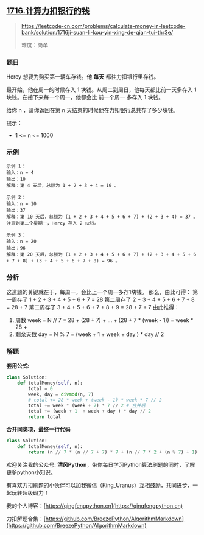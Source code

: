 ## [1716.计算力扣银行的钱](https://leetcode-cn.com/problems/calculate-money-in-leetcode-bank/solution/1716ji-suan-li-kou-yin-xing-de-qian-tui-thr3e/)
> https://leetcode-cn.com/problems/calculate-money-in-leetcode-bank/solution/1716ji-suan-li-kou-yin-xing-de-qian-tui-thr3e/
> 
> 难度：简单

### 题目
Hercy 想要为购买第一辆车存钱。他 **每天** 都往力扣银行里存钱。

最开始，他在周一的时候存入 1 块钱。从周二到周日，他每天都比前一天多存入 1 块钱。在接下来每一个周一，他都会比 前一个周一 多存入 1 块钱。

给你 n ，请你返回在第 n 天结束的时候他在力扣银行总共存了多少块钱。

提示：
- 1 <= n <= 1000


### 示例

```
示例 1：
输入：n = 4
输出：10
解释：第 4 天后，总额为 1 + 2 + 3 + 4 = 10 。

示例 2：
输入：n = 10
输出：37
解释：第 10 天后，总额为 (1 + 2 + 3 + 4 + 5 + 6 + 7) + (2 + 3 + 4) = 37 。注意到第二个星期一，Hercy 存入 2 块钱。

示例 3：
输入：n = 20
输出：96
解释：第 20 天后，总额为 (1 + 2 + 3 + 4 + 5 + 6 + 7) + (2 + 3 + 4 + 5 + 6 + 7 + 8) + (3 + 4 + 5 + 6 + 7 + 8) = 96 。
```

### 分析
这道题的关键就在于，每周一，会比上一个周一多存1块钱。
那么，由此可得：
第一周存了 1 + 2 + 3 + 4 + 5 + 6 + 7 = 28
第二周存了 2 + 3 + 4 + 5 + 6 + 7 + 8 = 28 + 7
第二周存了 3 + 4 + 5 + 6 + 7 + 8 + 9 = 28 + 7 + 7
由此推得：
1. 周数 week = N // 7 = 28 + (28 + 7) + ... + (28 + 7 * (week - 1)) = week * 28 + 
2. 剩余天数 day = N % 7 = (week + 1  + week + day ) * day // 2

### 解题

**套用公式:**
```python
class Solution:
    def totalMoney(self, n):
        total = 0
        week, day = divmod(n, 7)
        # total += 28 * week + (week - 1) * week * 7 // 2 
        total += week * (week + 7) * 7 // 2 # 合并后
        total += (week + 1  + week + day ) * day // 2
        return total
```

**合并同类项，最终一行代码**
```python
class Solution:
    def totalMoney(self, n):
        return (n // 7 * (n // 7 + 7) * 7 + (n // 7 * 2 + (n % 7) + 1) * (n % 7)) // 2
```

欢迎关注我的公众号: **清风Python**，带你每日学习Python算法刷题的同时，了解更多python小知识。

有喜欢力扣刷题的小伙伴可以加我微信（King_Uranus）互相鼓励，共同进步，一起玩转超级码力！

我的个人博客：[https://qingfengpython.cn](https://qingfengpython.cn)

力扣解题合集：[https://github.com/BreezePython/AlgorithmMarkdown](https://github.com/BreezePython/AlgorithmMarkdown)